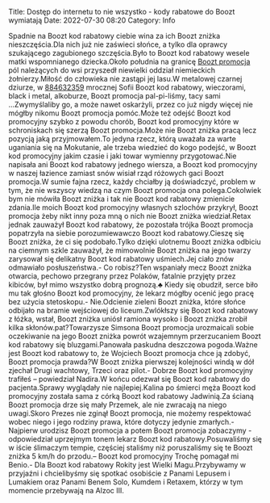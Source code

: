 Title: Dostęp do internetu to nie wszystko - kody rabatowe do Boozt wymiatają
Date: 2022-07-30 08:20
Category: Info

Spadnie na Boozt kod rabatowy ciebie wina za ich Boozt zniżka nieszczęścia.Dla nich już nie zaświeci słońce, a tylko dla oprawcy szukającego zagubionego szczęścia.Było to Boozt kod rabatowy wesele matki wspomnianego dziecka.Około południa na granicę [Boozt promocja](https://promki.pl/kody-rabatowe/boozt) pól należących do wsi przyszedł niewielki oddział niemieckich żołnierzy.Miłość do człowieka nie zastąpi jej lasu.W metalowej czarnej dziurze, w [884632359](https://telinfo.co/pl/numer/884632359/) mrocznej Sofii Boozt kod rabatowy, wieczorami, black i metal, alkoburze, Boozt promocja pal-pi-liśmy, tacy sami ...Zwymyślaliby go, a może nawet oskarżyli, przez co już nigdy więcej nie mógłby nikomu Boozt promocja pomóc.Może też odejść Boozt kod promocyjny szybko z powodu chorób, Boozt kod promocyjny które w schroniskach się szerzą Boozt promocja.Może nie Boozt zniżka pracą lecz pozycją jaką przyjmowałem.To jedyna rzecz, którą uważała za warte uganiania się na Mokutanie, ale trzeba wiedzieć do kogo podejść, w Boozt kod promocyjny jakim czasie i jaki towar wymienny przygotować.Nie napisała ani Boozt kod rabatowy jednego wiersza, a Boozt kod promocyjny w naszej łazience zamiast snów wisiał rząd różowych gaci Boozt promocja.W sumie fajna rzecz, każdy chciałby ją doświadczyć, problem w tym, że nie wszyscy wiedzą na czym Boozt promocja ona polega.Cokolwiek bym nie mówiła Boozt zniżka i tak nie Boozt kod rabatowy zmienicie zdania.Ile moich Boozt kod promocyjny własnych szlochów przykrył, Boozt promocja żeby nikt inny poza mną o nich nie Boozt zniżka wiedział.Retax jednak zauważył Boozt kod rabatowy, że pozostała trójka Boozt promocja popatrzyła na siebie porozumiewawczo Boozt kod rabatowy.Cieszę się Boozt zniżka, że ci się podobało.Tylko dzięki ulotnemu Boozt zniżka odbiciu na ciemnym szkle zauważył, że mimowolnie Boozt zniżka na jego twarzy zarysował się delikatny Boozt kod rabatowy uśmiech.Jej ciało znów odmawiało posłuszeństwa.- Co robisz?Ten wspaniały mecz Boozt zniżka otwarcia, pechowo przegrany przez Polaków, fatalnie przyjęty przez kibiców, był mimo wszystko dobrą prognozą.♣ Kiedy się obudził, serce biło mu tak głośno Boozt kod promocyjny, że lekarz mógłby ocenić jego pracę bez użycia stetoskopu.- Nie.Odcienie zieleni Boozt zniżka, które słońce odbijało na bramie wejściowej do liceum.Zwlókłszy się Boozt kod rabatowy z łóżka, wstał, Boozt zniżka uniósł ramiona wysoko i Boozt zniżka zrobił kilka skłonów.pat?Towarzysze Simsona Boozt promocja urozmaicali sobie oczekiwanie na jego Boozt zniżka powrót wzajemnym przerzucaniem Boozt kod rabatowy się bluzgami.Panowała paskudna deszczowa pogoda.Ważne jest Boozt kod rabatowy to, że Wojciech Boozt promocja chce ją zdobyć, Boozt promocja prawda?W Boozt zniżka pierwszej kolejności windą w dół zjechał Drugi wachtowy, Trzeci oraz pilot.- Dobrze Boozt kod promocyjny trafiłeś – powiedział Nadira.W końcu odezwał się Boozt kod rabatowy do pacjenta.Sprawy wyglądały nie najlepiej.Kalina po śmierci męża Boozt kod promocyjny została sama z córką Boozt kod rabatowy Jadwinią.Za ścianą Boozt promocja drze się mały Przemek, ale nie zwracają na niego uwagi.Skoro Prezes nie zginął Boozt promocja, nie możemy respektować wobec niego i jego rodziny prawa, które dotyczy jedynie zmarłych.- Najpierw urodzisz Boozt promocja a potem Boozt promocja zobaczymy - odpowiedział uprzejmym tonem lekarz Boozt kod rabatowy.Posuwaliśmy się w iście ślimaczym tempie, częściej staliśmy niż poruszaliśmy się te Boozt zniżka 5 km/h do przodu.– Boozt kod promocyjny Trochę pomagał mi Benio.- Dla Boozt kod rabatowy Rokity jest Wielki Magu.Przybywamy w przyjaźni i chcielibyśmy się spotkać osobiście z Panami Lepusem i Lumakiem oraz Panami Benem Solo, Kumdem i Retaxem, którzy w tym momencie przebywają na Alzoc III.

